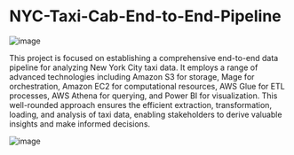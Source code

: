 # NYC-Taxi-Cab-End-to-End-Pipeline

![image](https://github.com/umergh7/NYC-Taxi-Cab-End-to-End-Pipeline/assets/117035545/c3a7facc-36c6-4842-8183-121bc7b77c7d)

This project is focused on establishing a comprehensive end-to-end data pipeline for analyzing New York City taxi data. It employs a range of advanced technologies including Amazon S3 for storage, Mage for orchestration, Amazon EC2 for computational resources, AWS Glue for ETL processes, AWS Athena for querying, and Power BI for visualization. This well-rounded approach ensures the efficient extraction, transformation, loading, and analysis of taxi data, enabling stakeholders to derive valuable insights and make informed decisions.




![image](https://github.com/umergh7/NYC-Taxi-Cab-End-to-End-Pipeline/assets/117035545/e816fedc-fc62-4bf5-bc52-69782b363fb3)

